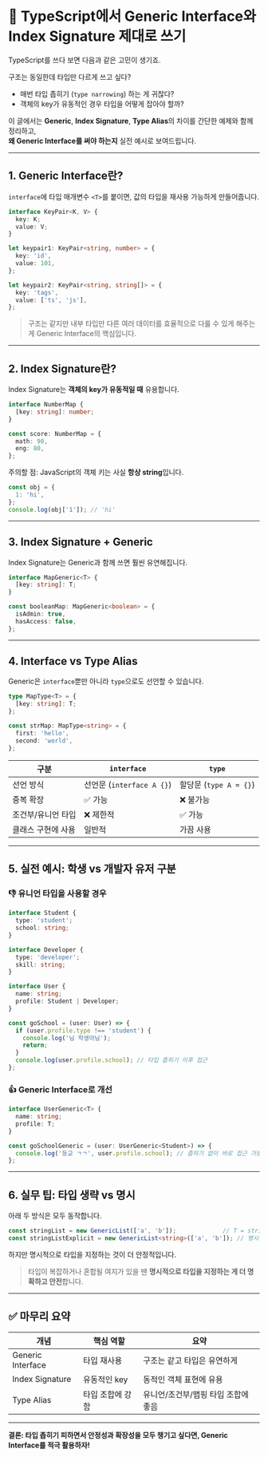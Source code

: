 
# 📘 TypeScript에서 Generic Interface와 Index Signature 제대로 쓰기

TypeScript를 쓰다 보면 다음과 같은 고민이 생기죠.

구조는 동일한데 타입만 다르게 쓰고 싶다?
- 매번 타입 좁히기 (`type narrowing`) 하는 게 귀찮다?
- 객체의 key가 유동적인 경우 타입을 어떻게 잡아야 할까?

이 글에서는 **Generic**, **Index Signature**, **Type Alias**의 차이를 간단한 예제와 함께 정리하고,  
**왜 Generic Interface를 써야 하는지** 실전 예시로 보여드립니다.

---

## 1. Generic Interface란?

`interface`에 타입 매개변수 `<T>`를 붙이면, 값의 타입을 재사용 가능하게 만들어줍니다.

```ts
interface KeyPair<K, V> {
  key: K;
  value: V;
}

let keypair1: KeyPair<string, number> = {
  key: 'id',
  value: 101,
};

let keypair2: KeyPair<string, string[]> = {
  key: 'tags',
  value: ['ts', 'js'],
};
```

> 구조는 같지만 내부 타입만 다른 여러 데이터를 효율적으로 다룰 수 있게 해주는 게 Generic Interface의 핵심입니다.

---

## 2. Index Signature란?

Index Signature는 **객체의 key가 유동적일 때** 유용합니다.

```ts
interface NumberMap {
  [key: string]: number;
}

const score: NumberMap = {
  math: 90,
  eng: 80,
};
```

주의할 점: JavaScript의 객체 키는 사실 **항상 string**입니다.

```ts
const obj = {
  1: 'hi',
};
console.log(obj['1']); // 'hi'
```

---

## 3. Index Signature + Generic

Index Signature는 Generic과 함께 쓰면 훨씬 유연해집니다.

```ts
interface MapGeneric<T> {
  [key: string]: T;
}

const booleanMap: MapGeneric<boolean> = {
  isAdmin: true,
  hasAccess: false,
};
```

---

## 4. Interface vs Type Alias

Generic은 `interface`뿐만 아니라 `type`으로도 선언할 수 있습니다.

```ts
type MapType<T> = {
  [key: string]: T;
};

const strMap: MapType<string> = {
  first: 'hello',
  second: 'world',
};
```

| 구분 | `interface` | `type` |
|------|-------------|--------|
| 선언 방식 | 선언문 (`interface A {}`) | 할당문 (`type A = {}`) |
| 중복 확장 | ✅ 가능 | ❌ 불가능 |
| 조건부/유니언 타입 | ❌ 제한적 | ✅ 가능 |
| 클래스 구현에 사용 | 일반적 | 가끔 사용 |

---

## 5. 실전 예시: 학생 vs 개발자 유저 구분

### 👎 유니언 타입을 사용할 경우

```ts
interface Student {
  type: 'student';
  school: string;
}

interface Developer {
  type: 'developer';
  skill: string;
}

interface User {
  name: string;
  profile: Student | Developer;
}

const goSchool = (user: User) => {
  if (user.profile.type !== 'student') {
    console.log('님 학생아님');
    return;
  }
  console.log(user.profile.school); // 타입 좁히기 이후 접근
};
```

### 👍 Generic Interface로 개선

```ts
interface UserGeneric<T> {
  name: string;
  profile: T;
}

const goSchoolGeneric = (user: UserGeneric<Student>) => {
  console.log('등교 ㄱㄱ', user.profile.school); // 좁히기 없이 바로 접근 가능
};
```

---

## 6. 실무 팁: 타입 생략 vs 명시

아래 두 방식은 모두 동작합니다.

```ts
const stringList = new GenericList(['a', 'b']);             // T = string 자동 추론
const stringListExplicit = new GenericList<string>(['a', 'b']); // 명시적 타입 지정
```

하지만 명시적으로 타입을 지정하는 것이 더 안정적입니다.

> 타입이 복잡하거나 혼합될 여지가 있을 땐 **명시적으로 타입을 지정하는 게 더 명확하고 안전**합니다.

---

## ✅ 마무리 요약

| 개념 | 핵심 역할 | 요약 |
|------|-----------|------|
| Generic Interface | 타입 재사용 | 구조는 같고 타입은 유연하게 |
| Index Signature | 유동적인 key | 동적인 객체 표현에 유용 |
| Type Alias | 타입 조합에 강함 | 유니언/조건부/맵핑 타입 조합에 좋음 |

---

**결론: 타입 좁히기 피하면서 안정성과 확장성을 모두 챙기고 싶다면, Generic Interface를 적극 활용하자!**
